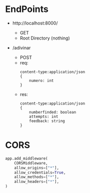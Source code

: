 # EndPoints
- http://localhost:8000/
	- GET
	- Root Directory (nothing)

- /adivinar
	- POST
	- req:
		```http
		content-type:application/json
		{
			numero: int
		}
		```
	- res:
		```http
		content-type:application/json
		{
			numberfinded: boolean
			attempts: int
			feedback: string
		}
		```

# CORS
```python
app.add_middleware(
    CORSMiddleware,
    allow_origins=["*"],
    allow_credentials=True,
    allow_methods=["*"],
    allow_headers=["*"],
)
```